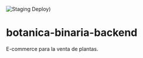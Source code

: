 
![Staging Deploy](https://github.com/GermanTorales/botanica-binaria-backend/actions/workflows/fly.yml/badge.svg))
# botanica-binaria-backend
E-commerce para la venta de plantas.
